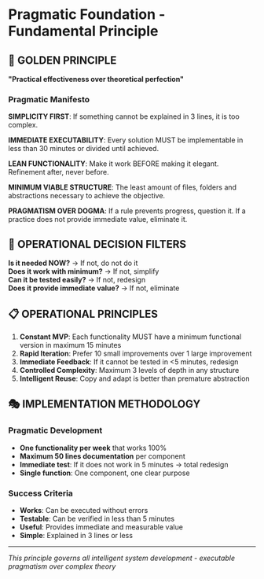 # Pragmatic Foundation - Fundamental Principle

## 🎯 GOLDEN PRINCIPLE

**"Practical effectiveness over theoretical perfection"**

### Pragmatic Manifesto

**SIMPLICITY FIRST**: If something cannot be explained in 3 lines, it is too complex.

**IMMEDIATE EXECUTABILITY**: Every solution MUST be implementable in less than 30 minutes or divided until achieved.

**LEAN FUNCTIONALITY**: Make it work BEFORE making it elegant. Refinement after, never before.

**MINIMUM VIABLE STRUCTURE**: The least amount of files, folders and abstractions necessary to achieve the objective.

**PRAGMATISM OVER DOGMA**: If a rule prevents progress, question it. If a practice does not provide immediate value, eliminate it.

## 🚀 OPERATIONAL DECISION FILTERS

**Is it needed NOW?** → If not, do not do it  
**Does it work with minimum?** → If not, simplify  
**Can it be tested easily?** → If not, redesign  
**Does it provide immediate value?** → If not, eliminate

## 📋 OPERATIONAL PRINCIPLES

1. **Constant MVP**: Each functionality MUST have a minimum functional version in maximum 15 minutes
2. **Rapid Iteration**: Prefer 10 small improvements over 1 large improvement  
3. **Immediate Feedback**: If it cannot be tested in <5 minutes, redesign
4. **Controlled Complexity**: Maximum 3 levels of depth in any structure
5. **Intelligent Reuse**: Copy and adapt is better than premature abstraction

## 🎭 IMPLEMENTATION METHODOLOGY

### Pragmatic Development
- **One functionality per week** that works 100%
- **Maximum 50 lines documentation** per component
- **Immediate test**: If it does not work in 5 minutes → total redesign
- **Single function**: One component, one clear purpose

### Success Criteria
- **Works**: Can be executed without errors
- **Testable**: Can be verified in less than 5 minutes  
- **Useful**: Provides immediate and measurable value
- **Simple**: Explained in 3 lines or less

---

*This principle governs all intelligent system development - executable pragmatism over complex theory*